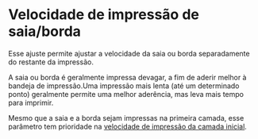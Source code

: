 Velocidade de impressão de saia/borda
====
Esse ajuste permite ajustar a velocidade da saia ou borda separadamente do restante da impressão.

A saia ou borda é geralmente impressa devagar, a fim de aderir melhor à bandeja de impressão.Uma impressão mais lenta (até um determinado ponto) geralmente permite uma melhor aderência, mas leva mais tempo para imprimir.

Mesmo que a saia e a borda sejam impressas na primeira camada, esse parâmetro tem prioridade na [velocidade de impressão da camada inicial](speed_print_layer_0.md).